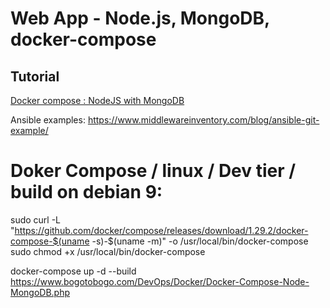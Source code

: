 # Web App - Node.js, MongoDB, docker-compose
Tutorial
---------

[Docker compose : NodeJS with MongoDB](https://github.com/catalincostea/node-mongodb-pipeline) 





Ansible examples:
https://www.middlewareinventory.com/blog/ansible-git-example/



# Doker Compose / linux / Dev tier / build on debian 9:

sudo curl -L "https://github.com/docker/compose/releases/download/1.29.2/docker-compose-$(uname -s)-$(uname -m)" -o /usr/local/bin/docker-compose
sudo chmod +x /usr/local/bin/docker-compose


docker-compose up -d --build
https://www.bogotobogo.com/DevOps/Docker/Docker-Compose-Node-MongoDB.php